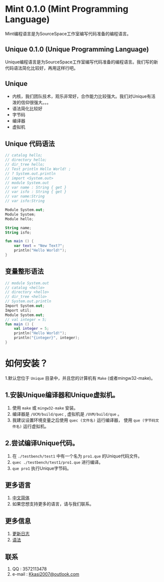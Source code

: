 # Mint 0.1.0 (Mint Programming Language)
Mint编程语言是为SourceSpace工作室编写代码准备的编程语言。

## Unique 0.1.0 (Unique Programming Language)
Unique编程语言是为SourceSpace工作室编写代码准备的编程语言。我们写的新代码语法简化比较好，再用这样行吧。

## Unique
* 内核，我们团队技术，观乐非常好，合作能力比较强大。我们对Unique有活泼的信仰很强大。。。
* 语法简化比较好
* 字节码
* 编译器
* 虚拟机


## Unique 代码语法
```kt
// catalog hello;
// directory hello;
// dir_tree hello;
// Test println Hello World! ;
// ? System.out.println
// import <System.out>
// module System.out
// var name : String { get }
// var isfo : String { get }
// var name:String
// var isfo:String

Module System.out;
Module System;
Module hello;

String name;
String isfo;

fun main () {
    var text = "New Text?";
    println("Hello World!");
}
```
## 变量整形语法
```kt
// module System.out
// catalog <hello>
// directory <hello>
// dir_tree <hello>
// System.out.println
Import System.out;
Import util;
Module System.out;
// val integer = 5;
fun main () {
    val integer = 5;
    println("Hello World!");
    println("{integer}", integer);
}
```








# 如何安装？
1.默认您位于 `Unique` 目录中，并且您的计算机有 `Make` (或者mingw32-make)。

## 1.安装Unique编译器和Unique虚拟机。
1. 使用 `make` 或 `mingw32-make` 安装。
2. 编译器是 `/UCM/build/quec` , 虚拟机是 `/UVM/build/que` 。
3. 我建议设置环境变量之后使用 `quec (文件名)` 运行编译器，
   使用 `que (字节码文件名)` 运行虚拟机。

## 2.尝试编译Unique代码。
1. 在 `./testbench/test1` 中有一个名为 `pro1.que` 的Unique代码文件。
2. `quec ./testbench/test1/pro1.que` 进行编译。
3. `que pro1` 执行Unique字节码。

## 更多语言
1. [中文简体](./doc/README_CN.md)
2. 如果您想支持更多的语言，请与我们联系。

## 更多信息
1. [更新日志](./doc/updateLog.md)
2. [语法](./doc/garmmar.md)

## 联系
1. QQ : 3572113478
2. e-mail : Kkasi2007@outlook.com

